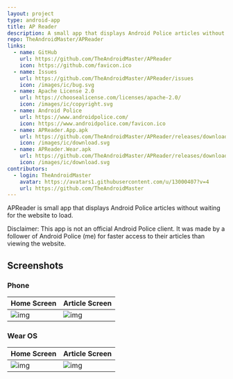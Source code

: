 ```yaml
---
layout: project
type: android-app
title: AP Reader
description: A small app that displays Android Police articles without waiting for the website to load.
repo: TheAndroidMaster/APReader
links:
  - name: GitHub
    url: https://github.com/TheAndroidMaster/APReader
    icon: https://github.com/favicon.ico
  - name: Issues
    url: https://github.com/TheAndroidMaster/APReader/issues
    icon: /images/ic/bug.svg
  - name: Apache License 2.0
    url: https://choosealicense.com/licenses/apache-2.0/
    icon: /images/ic/copyright.svg
  - name: Android Police
    url: https://www.androidpolice.com/
    icon: https://www.androidpolice.com/favicon.ico
  - name: APReader.App.apk
    url: https://github.com/TheAndroidMaster/APReader/releases/download/v1.2/APReader.App.apk
    icon: /images/ic/download.svg
  - name: APReader.Wear.apk
    url: https://github.com/TheAndroidMaster/APReader/releases/download/v1.2/APReader.Wear.apk
    icon: /images/ic/download.svg
contributors:
  - login: TheAndroidMaster
    avatar: https://avatars1.githubusercontent.com/u/13000407?v=4
    url: https://github.com/TheAndroidMaster
---
```


APReader is small app that displays Android Police articles without waiting for the website to load.

Disclaimer: This app is not an official Android Police client. It was made by a follower of Android Police (me) for faster access to their articles than viewing the website.

## Screenshots
### Phone

|Home Screen|Article Screen|
|-----|-----|
|![img](https://raw.githubusercontent.com/TheAndroidMaster/TheAndroidMaster.github.io/master/images/screenshots/APReader-Main.png)|![img](https://raw.githubusercontent.com/TheAndroidMaster/TheAndroidMaster.github.io/master/images/screenshots/APReader-Article.png)|

### Wear OS

|Home Screen|Article Screen|
|-----|-----|
|![img](https://raw.githubusercontent.com/TheAndroidMaster/TheAndroidMaster.github.io/master/images/screenshots/APReader-Wear-Main.png)|![img](https://raw.githubusercontent.com/TheAndroidMaster/TheAndroidMaster.github.io/master/images/screenshots/APReader-Wear-Article.png)|
